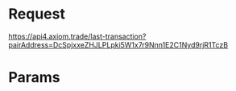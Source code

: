 # Request
https://api4.axiom.trade/last-transaction?pairAddress=DcSpjxxeZHJLPLpki5W1x7r9Nnn1E2C1Nyd9rjR1TczB

# Params